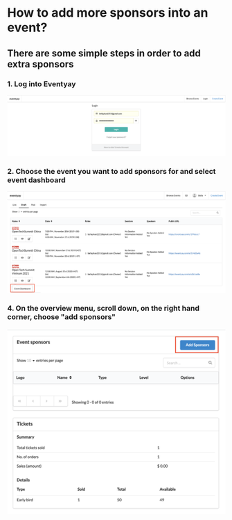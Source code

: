 # How to add more sponsors into an event? 


## There are some simple steps in order to add extra sponsors 


### 1. Log into Eventyay


![Adding sponsors](/event-setup/images/How-do-I-create-discount-codes-1.png)


### 2. Choose the event you want to add sponsors for and select event dashboard 


![Adding sponsors](/event-setup/images/Event-dashboard.png)


### 4. On the overview menu, scroll down, on the right hand corner, choose "add sponsors" 


![Adding sponsors](/event-setup/images/Adding-sponsors-1.png)
